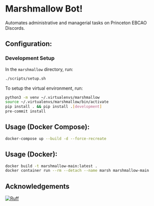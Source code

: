 # Marshmallow Bot!

Automates administrative and managerial tasks on Princeton EBCAO Discords.

## Configuration:

### Development Setup

In the `marshmallow` directory, run:
```bash
./scripts/setup.sh
```

To setup the virtual environment, run:
```bash
python3 -m venv ~/.virtualenvs/marshmallow
source ~/.virtualenvs/marshmallow/bin/activate
pip install . && pip install .[development]
pre-commit install
```

## Usage (Docker Compose):

```bash
docker-compose up --build -d --force-recreate
```

## Usage (Docker):

```bash
docker build -t marshmallow-main:latest .
docker container run --rm --detach --name marsh marshmallow-main
```

## Acknowledgements

[![Ruff](https://img.shields.io/endpoint?url=https://raw.githubusercontent.com/astral-sh/ruff/main/assets/badge/v2.json)](https://github.com/astral-sh/ruff)